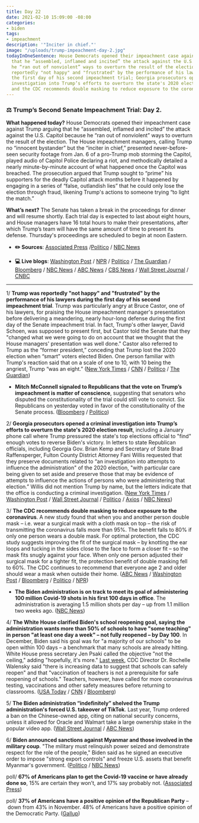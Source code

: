 ```yaml
---
title: Day 22
date: 2021-02-10 15:09:00 -08:00
categories:
- biden
tags:
- impeachment
description: '"Inciter in chief."'
image: "/uploads/trump-impeachment-day-2.jpg"
todayInOneSentence: House Democrats opened their impeachment case against Trump arguing
  that he “assembled, inflamed and incited” the attack against the U.S. Capitol because
  he “ran out of nonviolent” ways to overturn the result of the election; Trump was
  reportedly "not happy" and "frustrated" by the performance of his lawyers during
  the first day of his second impeachment trial; Georgia prosecutors opened a criminal
  investigation into Trump’s efforts to overturn the state's 2020 election result;
  and the CDC recommends double masking to reduce exposure to the coronavirus.
---
```


### ⚖️ Trump’s Second Senate Impeachment Trial: Day 2.

**What happened today?** House Democrats opened their impeachment case against Trump arguing that he “assembled, inflamed and incited” the attack against the U.S. Capitol because he “ran out of nonviolent” ways to overturn the result of the election. The House impeachment managers, calling Trump no “innocent bystander” but the “inciter in chief,” presented never-before-seen security footage from Jan. 6 of a pro-Trump mob storming the Capitol, played audio of Capitol Police declaring a riot, and methodically detailed a nearly minute-by-minute account of what happened once the Capitol was breached. The prosecution argued that Trump sought to “prime” his supporters for the deadly Capitol attack months before it happened by engaging in a series of “false, outlandish lies” that he could only lose the election through fraud, likening Trump's actions to someone trying “to light the match.”

**What’s next?** The Senate has taken a break in the proceedings for dinner and will resume shortly. Each trial day is expected to last about eight hours, and House managers have 16 total hours to make their presentations, after which Trump’s team will have the same amount of time to present its defense. Thursday's proceedings are scheduled to begin at noon Eastern.

* **✏️ Sources**: [Associated Press](https://apnews.com/article/trump-impeachment-trial-update-2-10-2021-4f49705a5f92bd4129941ec409642ecd) /[Politico](https://www.politico.com/news/2021/02/10/trump-impeachment-trial-day-2-468291) / [NBC News](https://www.nbcnews.com/politics/donald-trump/trump-impeachment-trial-day-2-kicks-case-against-him-n1257246)

* **💻 Live blogs**: [Washington Post](https://www.washingtonpost.com/politics/2021/02/10/trump-impeachment-live-updates/) / [NPR](https://www.npr.org/sections/trump-impeachment-trial-live-updates) / [Politico](https://www.politico.com/live-news-updates/2021/02/09/trump-impeachment-trial-live-updates-online-coverage-highlights-210209) / [The Guardian](https://www.theguardian.com/us-news/live/2021/feb/10/donald-trump-impeachment-senate-trial-live-news-updates) / [Bloomberg](https://www.bloomberg.com/news/articles/2021-02-10/house-managers-get-to-present-their-case-impeachment-update?srnd=premium&sref=MIBMEEoj) / [NBC News](https://www.nbcnews.com/politics/donald-trump/live-blog/trump-impeachment-live-updates-democrats-deliver-arguments-senate-trial-n1256974) / [ABC News](https://abcnews.go.com/Politics/live-updates/trump-impeachment-trial-live-updates-senate-debate-constitutionality/?id=75741945) / [CBS News](https://www.cbsnews.com/live-updates/trump-impeachment-trial-day-2-2021-02-10/) / [Wall Street Journal](https://www.wsj.com/livecoverage/trump-second-impeachment-trial-2021-02-10?mod=hp_lead_pos5) / [CNBC](https://www.cnbc.com/2021/02/10/trump-impeachment-trial-day-2-live-updates-video.html)

---

1/ **Trump was reportedly "not happy" and "frustrated" by the performance of his lawyers during the first day of his second impeachment trial**. Trump was particularly angry at Bruce Castor, one of his lawyers, for praising the House impeachment manager's presentation before delivering a meandering, nearly hour-long defense during the first day of the Senate impeachment trial. In fact, Trump's other lawyer, David Schoen, was supposed to present first, but Castor told the Senate that they "changed what we were going to do on account that we thought that the House managers' presentation was well done." Castor also referred to Trump as the “former president,” conceding that Trump lost the 2020 election when “smart” voters elected Biden. One person familiar with Trump's reaction said that on a scale of one to 10, with 10 being the angriest, Trump “was an eight.” ([New York Times](https://www.nytimes.com/2021/02/09/us/politics/trump-bruce-castor-david-schoen.html) / [CNN](https://www.cnn.com/2021/02/09/politics/trump-impeachment-bruce-castor/index.html) / [Politico](https://www.politico.com/news/2021/02/09/trump-impeachment-team-468112) / [The Guardian](https://www.theguardian.com/us-news/2021/feb/10/trump-watching-impeachment-trial-tv-mar-a-lago))

* **Mitch McConnell signaled to Republicans that the vote on Trump’s impeachment is matter of conscience**, suggesting that senators who disputed the constitutionality of the trial could still vote to convict. Six Republicans on yesterday voted in favor of the constitutionality of the Senate process. ([Bloomberg](https://www.bloomberg.com/news/articles/2021-02-10/mcconnell-signals-to-gop-trump-impeachment-is-a-conscience-vote?sref=MIBMEEoj) / [Politico](https://www.politico.com/newsletters/playbook/2021/02/10/trump-is-furious-and-mcconnell-might-vote-to-convict-491702?nname=playbook&nid=0000014f-1646-d88f-a1cf-5f46b7bd0000&nrid=0000014e-f0ed-dd93-ad7f-f8edad790000&nlid=630318))

2/ **Georgia prosecutors opened a criminal investigation into Trump’s efforts to overturn the state's 2020 election result**, including a January phone call where Trump pressured the state's top elections official to "find" enough votes to reverse Biden's victory. In letters to state Republican officials, including Georgia Gov. Brian Kemp and Secretary of State Brad Raffensperger, Fulton County District Attorney Fani Willis requested that they preserve documents related to “an investigation into attempts to influence the administration" of the 2020 election, "with particular care being given to set aside and preserve those that may be evidence of attempts to influence the actions of persons who were administering that election.” Willis did not mention Trump by name, but the letters indicate that the office is conducting a criminal investigation. ([New York Times](https://www.nytimes.com/2021/02/10/us/politics/trump-georgia-investigation.html) / [Washington Post](https://www.washingtonpost.com/politics/in-wake-of-trump-calls-to-state-officials-georgia-prosecutors-open-criminal-investigation-into-efforts-to-subvert-election-results/2021/02/10/17709bd0-6bb3-11eb-9f80-3d7646ce1bc0_story.html) / [Wall Street Journal](https://www.wsj.com/articles/georgia-prosecutors-probe-efforts-to-influence-2020-election-11612977447) / [Politico](https://www.politico.com/news/2021/02/10/georgia-investigation-trump-ballots-468360) / [Axios](https://www.axios.com/trump-criminal-probe-georgia-prosecutors-60f4edcb-b87c-46f0-b4ba-7cff58d550bd.html) / [NBC News](https://www.nbcnews.com/politics/donald-trump/georgia-prosecutors-launch-criminal-probe-trump-s-efforts-overturn-biden-n1257272))

3/ **The CDC recommends double masking to reduce exposure to the coronavirus**. A new study found that when you and another person double mask – i.e. wear a surgical mask with a cloth mask on top – the risk of transmitting the coronavirus falls more than 95%. The benefit falls to 80% if only one person wears a double mask. For optimal protection, the CDC study suggests improving the fit of the surgical mask – by knotting the ear loops and tucking in the sides close to the face to form a closer fit – so the mask fits snugly against your face. When only one person adjusted their surgical mask for a tighter fit, the protection benefit of double masking fell to 60%. The CDC continues to recommend that everyone age 2 and older should wear a mask when outside their home. ([ABC News](https://abcnews.go.com/Politics/masks-cdc-study-finds/story?id=75789183) / [Washington Post](https://www.washingtonpost.com/health/2021/02/10/cdc-double-masks-covid/) / [Bloomberg](https://www.bloomberg.com/news/articles/2021-02-10/cdc-study-finds-double-masking-could-slow-spread-of-covid-19?sref=MIBMEEoj) / [Politico](https://www.politico.com/news/2021/02/10/cdc-coronavirus-double-masking-468319) / [NPR](https://www.npr.org/sections/coronavirus-live-updates/2021/02/10/966313710/cdc-now-recommends-double-masking-for-more-protection-against-the-coronavirus))

* **The Biden administration is on track to meet its goal of administering 100 million Covid-19 shots in his first 100 days in office**. The administration is averaging 1.5 million shots per day – up from 1.1 million two weeks ago. ([NBC News](https://www.nbcnews.com/politics/white-house/biden-admin-track-meet-goal-100m-coronavirus-shots-first-100-n1257284))

4/ **The White House clarified Biden's school reopening goal, saying the administration wants more than 50% of schools to have "some teaching" in person "at least one day a week" – not fully reopened – by Day 100**. In December, Biden said his goal was for "a majority of our schools" to be open within 100 days – a benchmark that many schools are already hitting. White House press secretary Jen Psaki called the objective "not the ceiling," adding "hopefully, it's more." [Last week](https://whatthefuckjusthappenedtoday.com/2021/02/03/day-15/#cdc-director-dr-rochelle-walensky-sa), CDC Director Dr. Rochelle Walensky said "there is increasing data to suggest that schools can safely reopen" and that "vaccination of teachers is not a prerequisite for safe reopening of schools." Teachers, however, have called for more coronavirus testing, vaccinations and other safety measures before returning to classrooms. ([USA Today](https://www.usatoday.com/story/news/politics/2021/02/09/white-house-clarifies-goals-reopening-schools-amid-pandemic/4456185001/) / [CNN](https://www.cnn.com/2021/02/10/politics/school-reopening-white-house-psaki/) / [Bloomberg](https://www.bloomberg.com/news/articles/2021-02-10/biden-s-school-opening-bid-pits-cdc-science-against-union-clout?sref=MIBMEEoj))

5/ **The Biden administration “indefinitely” shelved the Trump administration's forced U.S. takeover of TikTok**. Last year, Trump ordered a ban on the Chinese-owned app, citing on national security concerns, unless it allowed for Oracle and Walmart take a large ownership stake in the popular video app. ([Wall Street Journal](https://www.wsj.com/articles/tiktok-sale-to-oracle-walmart-is-shelved-as-biden-reviews-security-11612958401) / [ABC News](https://abcnews.go.com/Business/wireStory/report-tiktok-sale-pushed-trump-shelved-75807283))

6/ **Biden announced sanctions against Myanmar and those involved in the military coup**. "The military must relinquish power seized and demonstrate respect for the role of the people," Biden said as he signed an executive order to impose "strong export controls" and freeze U.S. assets that benefit Myanmar's government. ([Politico](https://www.politico.com/news/2021/02/10/biden-myanmar-sanctions-468401) / [NBC News](https://www.nbcnews.com/politics/white-house/biden-announces-u-s-sanctions-against-leaders-myanmar-military-coup-n1257328))

poll/ **67% of Americans plan to get the Covid-19 vaccine or have already done so**, 15% are certain they won’t, and 17% say probably not. ([Associated Press](https://apnews.com/article/ap-norc-poll-3rd-adult-skeptical-vaccine-3779574a6d45d38cfc1d8615eb176b2d))

poll/ **37% of Americans have a positive opinion of the Republican Party** – down from 43% in November. 48% of Americans have a positive opinion of the Democratic Party. ([Gallup](https://news.gallup.com/poll/329561/gop-image-slides-giving-democrats-strong-advantage.aspx))
